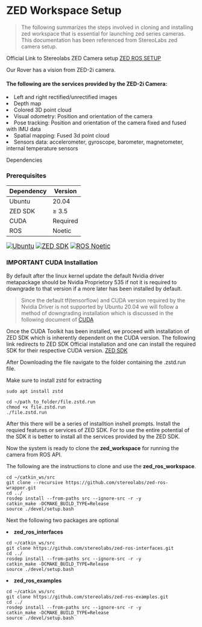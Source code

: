 # ZED Workspace Setup
> The following summarizes the steps involved in cloning and installing zed workspace that is essential for launching zed series cameras. This documentation has been referenced from StereoLabs zed camera setup.

Official Link to Stereolabs ZED Camera setup [ZED ROS SETUP](https://www.stereolabs.com/docs/ros)

Our Rover has a vision from ZED-2i camera.

#### The following are the services provided by the ZED-2i Camera:

<li>Left and right rectified/unrectified images</li>
<li>Depth map</li>
<li>Colored 3D point cloud</li>
<li>Visual odometry: Position and orientation of the camera</li>
<li>Pose tracking: Position and orientation of the camera fixed and fused with IMU data</li>
<li>Spatial mapping: Fused 3d point cloud</li>
<li>Sensors data: accelerometer, gyroscope, barometer, magnetometer, internal temperature sensors</li>


Dependencies
### Prerequisites

| Dependency  | Version  |
|-------------|----------|
| Ubuntu      | 20.04    |
| ZED SDK     | ≥ 3.5    |
| CUDA        | Required |
| ROS         | Noetic   |

<span style="font-size: 1.2em;">[![Ubuntu](https://img.shields.io/badge/Ubuntu-20.04-orange)](https://releases.ubuntu.com/20.04/)</span>
<span style="font-size: 1.2em;">[![ZED SDK](https://img.shields.io/badge/ZED%20SDK-3.5+-blue)](https://www.stereolabs.com/zed/)</span>
<span style="font-size: 1.2em;">[![ROS Noetic](https://img.shields.io/badge/ROS-Noetic-green)](http://wiki.ros.org/noetic)</span>

### IMPORTANT CUDA Installation

By default after the linux kernel update the default Nvidia driver metapackage should be Nvidia Proprietory 535 if not it is required to downgrade to that version if a more later has been installed by default.

> Since the default tf(tensorflow) and CUDA version required by the Nvidia Driver is not supported by Ubuntu 20.04 we will follow a method of downgrading installation which is discussed in the following document of [CUDA]()

Once the CUDA Toolkit has been installed, we proceed with installation of ZED SDK which is inherently dependent on the CUDA version. The following link redirects to ZED SDK Official installation and one can install the required SDK for their respective CUDA version. [ZED SDK](https://www.stereolabs.com/en-in/developers/release)

After Downloading the file navigate to the folder containing the .zstd.run file.

Make sure to install zstd for extracting

```
sudo apt install zstd
```

```
cd ~/path_to_folder/file.zstd.run
chmod +x file.zstd.run
./file.zstd.run
```

After this there will be a series of installtion inshell prompts. Install the requied features or services of ZED SDK. For to use the entire potential of the SDK it is better to install all the services provided by the ZED SDK.


Now the system is ready to clone the <b>zed_workspace</b> for running the camera from ROS API.

The following are the instructions to clone and use the <b>zed_ros_workspace</b>.

```
cd ~/catkin_ws/src
git clone --recursive https://github.com/stereolabs/zed-ros-wrapper.git
cd ../
rosdep install --from-paths src --ignore-src -r -y
catkin_make -DCMAKE_BUILD_TYPE=Release
source ./devel/setup.bash

```

Next the following two packages are optional
<li><b>zed_ros_interfaces</b></li>

```
cd ~/catkin_ws/src
git clone https://github.com/stereolabs/zed-ros-interfaces.git
cd ../
rosdep install --from-paths src --ignore-src -r -y
catkin_make -DCMAKE_BUILD_TYPE=Release
source ./devel/setup.bash
```

<li><b>zed_ros_examples</b></li>

```
cd ~/catkin_ws/src
git clone https://github.com/stereolabs/zed-ros-examples.git
cd ../
rosdep install --from-paths src --ignore-src -r -y
catkin_make -DCMAKE_BUILD_TYPE=Release
source ./devel/setup.bash
```



















